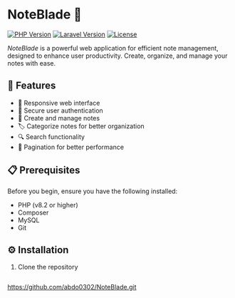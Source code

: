 # NoteBlade 📝

[![PHP Version](https://img.shields.io/badge/PHP-v5.7%2B-blue.svg)](https://www.php.net/)
[![Laravel Version](https://img.shields.io/badge/Laravel-Framework-red.svg)](https://laravel.com/)
[![License](https://img.shields.io/badge/License-MIT-green.svg)](LICENSE)

*NoteBlade* is a powerful web application for efficient note management, designed to enhance user productivity. Create, organize, and manage your notes with ease.

## 🚀 Features

- 📱 Responsive web interface
- 🔐 Secure user authentication
- 📝 Create and manage notes
- 🏷️ Categorize notes for better organization
- 🔍 Search functionality
- 📄 Pagination for better performance

## 📋 Prerequisites

Before you begin, ensure you have the following installed:
- PHP (v8.2 or higher)
- Composer
- MySQL
- Git

## ⚙️ Installation

1. Clone the repository
   ```bash
  https://github.com/abdo0302/NoteBlade.git
